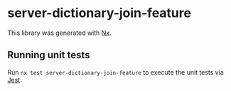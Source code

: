 # server-dictionary-join-feature

This library was generated with [Nx](https://nx.dev).

## Running unit tests

Run `nx test server-dictionary-join-feature` to execute the unit tests via [Jest](https://jestjs.io).
